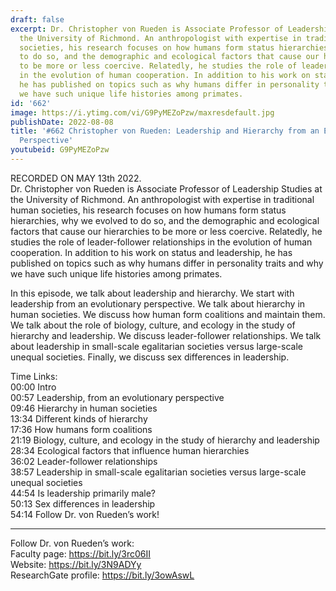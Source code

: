 ```yaml
---
draft: false
excerpt: Dr. Christopher von Rueden is Associate Professor of Leadership Studies at
  the University of Richmond. An anthropologist with expertise in traditional human
  societies, his research focuses on how humans form status hierarchies, why we evolved
  to do so, and the demographic and ecological factors that cause our hierarchies
  to be more or less coercive. Relatedly, he studies the role of leader-follower relationships
  in the evolution of human cooperation. In addition to his work on status and leadership,
  he has published on topics such as why humans differ in personality traits and why
  we have such unique life histories among primates.
id: '662'
image: https://i.ytimg.com/vi/G9PyMEZoPzw/maxresdefault.jpg
publishDate: 2022-08-08
title: '#662 Christopher von Rueden: Leadership and Hierarchy from an Evolutionary
  Perspective'
youtubeid: G9PyMEZoPzw
---
```

<div class="timelinks">

RECORDED ON MAY 13th 2022.  
Dr. Christopher von Rueden is Associate Professor of Leadership Studies at the University of Richmond. An anthropologist with expertise in traditional human societies, his research focuses on how humans form status hierarchies, why we evolved to do so, and the demographic and ecological factors that cause our hierarchies to be more or less coercive. Relatedly, he studies the role of leader-follower relationships in the evolution of human cooperation. In addition to his work on status and leadership, he has published on topics such as why humans differ in personality traits and why we have such unique life histories among primates.

In this episode, we talk about leadership and hierarchy. We start with leadership from an evolutionary perspective. We talk about hierarchy in human societies. We discuss how human form coalitions and maintain them. We talk about the role of biology, culture, and ecology in the study of hierarchy and leadership. We discuss leader-follower relationships. We talk about leadership in small-scale egalitarian societies versus large-scale unequal societies. Finally, we discuss sex differences in leadership.

Time Links:  
<time>00:00</time> Intro  
<time>00:57</time> Leadership, from an evolutionary perspective  
<time>09:46</time> Hierarchy in human societies  
<time>13:34</time> Different kinds of hierarchy  
<time>17:36</time> How humans form coalitions  
<time>21:19</time> Biology, culture, and ecology in the study of hierarchy and leadership  
<time>28:34</time> Ecological factors that influence human hierarchies  
<time>36:02</time> Leader-follower relationships  
<time>38:57</time> Leadership in small-scale egalitarian societies versus large-scale unequal societies  
<time>44:54</time> Is leadership primarily male?  
<time>50:13</time> Sex differences in leadership  
<time>54:14</time> Follow Dr. von Rueden’s work!

---

Follow Dr. von Rueden’s work:  
Faculty page: https://bit.ly/3rc06II  
Website: https://bit.ly/3N9ADYy  
ResearchGate profile: https://bit.ly/3owAswL
</div>

